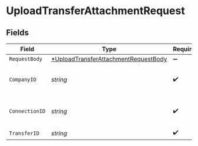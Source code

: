 # UploadTransferAttachmentRequest


## Fields

| Field                                                                                                  | Type                                                                                                   | Required                                                                                               | Description                                                                                            | Example                                                                                                |
| ------------------------------------------------------------------------------------------------------ | ------------------------------------------------------------------------------------------------------ | ------------------------------------------------------------------------------------------------------ | ------------------------------------------------------------------------------------------------------ | ------------------------------------------------------------------------------------------------------ |
| `RequestBody`                                                                                          | [*UploadTransferAttachmentRequestBody](../../models/operations/uploadtransferattachmentrequestbody.md) | :heavy_minus_sign:                                                                                     | N/A                                                                                                    |                                                                                                        |
| `CompanyID`                                                                                            | *string*                                                                                               | :heavy_check_mark:                                                                                     | N/A                                                                                                    | 8a210b68-6988-11ed-a1eb-0242ac120002                                                                   |
| `ConnectionID`                                                                                         | *string*                                                                                               | :heavy_check_mark:                                                                                     | N/A                                                                                                    | 2e9d2c44-f675-40ba-8049-353bfcb5e171                                                                   |
| `TransferID`                                                                                           | *string*                                                                                               | :heavy_check_mark:                                                                                     | N/A                                                                                                    |                                                                                                        |